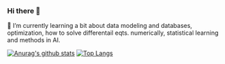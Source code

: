 ### Hi there 👋
🌱 I’m currently learning a bit about data modeling and databases, optimization, how to solve differentail eqts. numerically, statistical learning and methods in AI.

[![Anurag's github stats](https://github-readme-stats.vercel.app/api?username=jimoskar&count_private=true&hide=stars&show_icons=true&theme=prussian)](https://github.com/anuraghazra/github-readme-stats)
[![Top Langs](https://github-readme-stats.vercel.app/api/top-langs/?username=jimoskar&layout=compact&theme=prussian)](https://github.com/anuraghazra/github-readme-stats)




<!--
**jimoskar/jimoskar** is a ✨ _special_ ✨ repository because its `README.md` (this file) appears on your GitHub profile.

Here are some ideas to get you started:

- 🔭 I’m currently working on ...
- 🌱 I’m currently learning ...
- 👯 I’m looking to collaborate on ...
- 🤔 I’m looking for help with ...
- 💬 Ask me about ...
- 📫 How to reach me: ...
- 😄 Pronouns: ...
- ⚡ Fun fact: ...
-->
